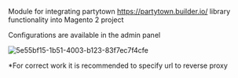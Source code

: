 Module for integrating partytown https://partytown.builder.io/ library functionality into Magento 2 project

Configurations are available in the admin panel

![5e55bf15-1b51-4003-b123-83f7ec7f4cfe](https://github.com/rostilos/perspective-partytown/assets/85498741/c18cc971-2ff3-4457-a6d2-7830d09cb57d)

*For correct work it is recommended to specify url to reverse proxy
